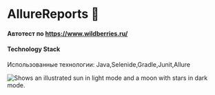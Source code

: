 # AllureReports :briefcase:
#### Автотест по https://www.wildberries.ru/

#### Technology Stack
Использованные технологии: Java,Selenide,Gradle,Junit,Allure

<picture>
  <img alt="Shows an illustrated sun in light mode and a moon with stars in dark mode." src="https://thumb.tildacdn.com/tild6465-6132-4937-b964-336163313261/-/resize/824x/-/format/webp/mem-2-1024x683.jpg">
</picture>
